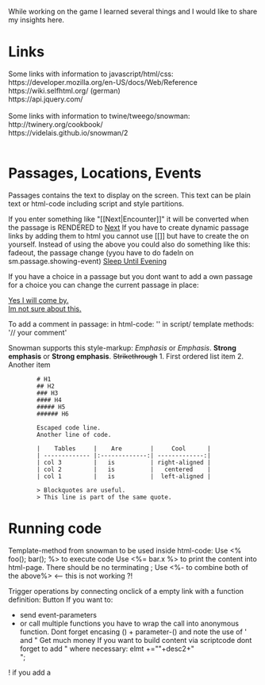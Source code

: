 While working on the game I learned several things and I would like to share my insights here.
<h1>Links</h1>
Some links with information to javascript/html/css:</br>
https://developer.mozilla.org/en-US/docs/Web/Reference</br>
https://wiki.selfhtml.org/  (german) </br>
https://api.jquery.com/</br>
</br>
Some links with information to twine/tweego/snowman:</br>
http://twinery.org/cookbook/</br>
https://videlais.github.io/snowman/2</br>
</br>

<h1>Passages, Locations, Events</h1>
Passages contains the text to display on the screen. This text can be plain text or html-code including script and style partitions.

If you enter something like "[[Next|Encounter]]" it will be converted when the passage is RENDERED to 
<a href="javascript:void(0)" data-passage="Encounter">Next</a>
If you have to create dynamic passage links by adding them to html you cannot use [[]] but have to create the <a> on yourself.
Instead of using the <a> above you could also do something like this: fadeout, the passage change (yyou have to do fadeIn on sm.passage.showing-event)
<a href="javascript:void(0)" onclick='($("tw-passage").fadeOut(2000, function() {window.story.show("SleepUntilEvening");}));'>Sleep Until Evening</a> </br>

If you have a choice in a passage but you dont want to add a own passage for a choice you can change the current passage in place:
<div id="choice">
<a href="javascript:void(0)" id="yes" onclick='choice(this,"div#choice")'>Yes I will come by.</a></br>
<a href="javascript:void(0)" id="no" onclick='choice(this,"div#choice")'>Im not sure about this.</a></br>
</div>
<script>
function choice(elmt,replaceThis) {
	var msg ='';
	if(elmt.id==="yes") {
	window.story.state.vars.qDogSit=0x300;
	msg = "You aggreed to visit them.</br>";
	} else {
		window.story.state.vars.qDogSit=0x300;
		msg = "You have to think about this. You can pay them a visit anyway.</br>";
	}
	$(replaceThis).replaceWith(msg+window.gm.printPassageLink("Next","Kitchen"));
}
</script>

To add a comment in passage:
in html-code:   '<!-- Your comment -->'
in script/ template methods:    '// your comment'

Snowman supports this style-markup:
            *Emphasis* or _Emphasis_.
            **Strong emphasis** or __Strong emphasis__.
            ~~Strikethrough~~
            1. First ordered list item
            2. Another item

            # H1
            ## H2
            ### H3
            #### H4
            ##### H5
            ###### H6

            Escaped code line.
            Another line of code.

            |    Tables     |    Are        |     Cool      |
            | ------------- |:-------------:| -------------:|
            | col 3         |   is          | right-aligned |
            | col 2         |   is          |   centered    |
            | col 1         |   is          |  left-aligned |

            > Blockquotes are useful.
            > This line is part of the same quote.


<h1>Running code</h1>
Template-method from snowman to be used inside html-code:
Use <% foo(); bar(); %> to execute code
Use <%= bar.x %> to print the content into html-page. There should be no terminating ;
Use <%- to combine both of the above%>    <-- this is not working ?!

Trigger operations by connecting onclick of a empty link with a function definition:
<a0 onclick='myFunc'>Button</a>
If you want to:
- send event-parameters 
- or call multiple functions
you have to wrap the call into anonymous function. Dont forget encasing () + parameter-() and note the use of ' and "
<a0 id='money' onclick='(function ( $event,value ) { alert("alert ".concat($event.id+value)); })(this,"5");'>Get much money</a>
If you want to build content via scriptcode dont forget to add \" where necessary:
elmt +="<a0 onclick='(function($event){$event.replaceWith(\""+msg+"\");})(this);'>"+desc2+"</a></br>";

! if you add a <script>-section to passage, make sure it has no empty lines. Or you will get misleading errors in browser ! 

<h1>Closure problem<h1>
If you add scripts to .\src\scripts, they get compiled and bundled together. And inside those scripts they see each other even without import.
But as stated in the snowman description, the template method and also <script>-sections inside a passage only see window (like f.e. window.story.state) !
You dont have access to variables, functions,.. that are not added to window.

My workaround:
- in the game.js I create a window.gm-object that is a holder for all common used functions
- global variable data is stored in window.story.state.player or another structure below state. This is required because snowman saves data only from window.story.state
- create window.gm.libItems as a lookup for Item-constructors f.e. window.gm.libItems: { LaptopPS: function(){return new LaptopPS();},...}. 
Then you can call window.gm.libItems.LaptopPS() or window.gm.libItems['LaptopPS']() from templete-methods.

<h1>Adding external scripts</h1>
Place external modules in src/modules. They will be added to <head>-section. 
If they execute a function when loading the file, this should register them in a GlobalScope.
F.e. functions from FileSaver.js can be called just like entering "saveAs(...);" .

<h1>Debugging code</h1>
Debugging code within Templates or even <script>-sections seems impossible. Since this data is embedded into passage sections, it is not seen by the debugger until the page is rendered. If there happens an error then, the DOM will only contain a error message without the script.

You should stick to write user-scripts and call those scripts from templates. Then you can set breakpoints in this user-script like usual.

<h1>Saving/restoring data<h1>
Snowman creates a hash that is used to reconstruct the values of the variables.
This doesnt work if your variables consist of objects that have their own functions. Those functions will be missing after restore.
F.e. if you add window.story.state.playerInv = new Inventory(); after restore playerInv might have data but no Inventory-Methods
choices?
- dont use objects with methods
- only store data in window.story.state and link them to classes in window.gm
- after restore use Object.assign(new Inventory(),olddata) to recreate objects (how to do with nested objects?)
- rebuild the objects with the parse-revive option ?
- use a different saving-mechanism 

<h1>Showing additional info</h1>
Sometimes you want to show some more details/tooltips.

- on passageentry memorize your actual passagename f.e like <%s.player.location=window.passage.name%>
- add a passage where you describe the info and create a link like that: [[Back|<%=s.player.location%>]]
- create a link to the info-passage in the actual passage

Use hidden attribut and toggle to show additional information. f.e. this creates a link that shows/hides a <p> when clicked:
elmt +=`<a0 id='${id}' onclick='(function($event){document.querySelector(\"div#${id}\").toggleAttribute(\"hidden\");})(this);'>${id}</a><div hidden id='${id}'>${descr}</div>`;

You can also use css-classchange to hide/display parts:
//this will add class div to all <div> with class div_hidden and will therefore override visibility
<a0 onclick='(function ( $event ) { $( "div.div_hidden" ).toggleClass("div"); })(this);'>Info</a>
<div class="div_hidden">You are sporty<div/></br>
(add in css
    .div_hidden { visibility: hidden; }
    .div { visibility: visible; }
)
